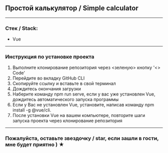 
## Простой калькулятор / Simple calculator 

---

### Стек / Stack:

* Vue

---

### Инструкция по установке проекта 

1. Выполните клонирование репозитория через <зеленую> кнопку '<> Code' 
2. Перейдите во вкладку GitHub CLI
3. Скопируйте ссылку и вставьте в свой терминал
4. Дождитесь окончания загрузки 
5. Наберите команду npm run serve, если у вас уже установлен Vue, дождитесь автоматического запуска программы
6. Если у Вас не установлен Vue, установите, написав команду npm install -g @vue/cli.
7. После установки Vue на вашем компьютере, повторите шаги запуска проекта через клонирование репозитория
 
 ---
 
### Пожалуйста, оставьте звездочку / star, если зашли в гости, мне будет приятно ) ★

